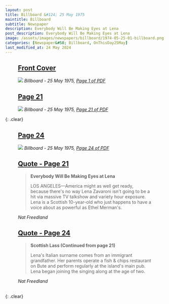 ```yaml
---
layout: post
title: Billboard &#124; 25 May 1975
maintitle: Billboard
subtitle: Newspaper
description: Everybody Will Be Making Eyes at Lena
post_description: Everybody Will Be Making Eyes at Lena
image: /assets/images/newspapers/billboard/1974-05-25-01-billboard.png
categories: [Newspaper&#58; Billboard, OnThisDay25May]
last_modified_at: 24 May 2024
---
```


<figure class="fig1">
<h2 id="infobox1"><a href="#infobox1">Front Cover</a></h2>
<a href="/assets/images/newspapers/billboard/1974-05-25-01-billboard.png"><img src="/assets/images/newspapers/billboard/1974-05-25-01-billboard.png" class="full-width zoom-in" /></a>
<cite>Billboard - 25 May 1975, <a class="external-link" href="https://www.worldradiohistory.com/Archive-All-Music/Billboard/70s/1974/Billboard%201974-05-25.pdf">Page 1 of PDF</a></cite>
</figure>

<figure class="fig2">
<h2 id="infobox2"><a href="#infobox2">Page 21</a></h2>
<a href="/assets/images/newspapers/billboard/1974-05-25-21-billboard.png"><img src="/assets/images/newspapers/billboard/1974-05-25-21-billboard.png" class="full-width zoom-in" /></a>
<cite>Billboard - 25 May 1975, <a class="external-link" href="https://www.worldradiohistory.com/Archive-All-Music/Billboard/70s/1974/Billboard%201974-05-25.pdf#page=21">Page 21 of PDF</a></cite>
</figure>

{: .clear}

<figure class="fig1">
<h2 id="infobox3"><a href="#infobox3">Page 24</a></h2>
<a href="/assets/images/newspapers/billboard/1974-05-25-24-billboard.png"><img src="/assets/images/newspapers/billboard/1974-05-25-24-billboard.png" class="full-width zoom-in" /></a>
<cite>Billboard - 25 May 1975, <a class="external-link" href="https://www.worldradiohistory.com/Archive-All-Music/Billboard/70s/1974/Billboard%201974-05-25.pdf#page=24">Page 24 of PDF</a></cite>
</figure>

<figure class="fig2">
<h2 id="infobox4"><a href="#infobox4">Quote - Page 21</a></h2>
<blockquote>
<p><strong>Everybody Will Be Making Eyes at Lena</strong></p>
<p>LOS ANGELES&#8212;America might as well get ready, because there's no way Lena Zavaroni isn't going to be a hit via massive TV talkshow and variety hour exposure. Lena is a Scottish 10-year-old who just happens to have a voice about as powerful as Ethel Merman's.</p>
</blockquote>
<cite>Nat Freedland</cite>
<h2 id="infobox5"><a href="#infobox5">Quote - Page 24</a></h2>
<blockquote>
<p><strong>Scottish Lass (Continued from page 21)</strong></p>
<p>Lena's Italian surname comes from an immigrant grandfather. Her parents operate a fish & chips restaurant on Bute and perform regularly at the island's main pub. Lena began joining the singing along at the age of two.</p>
</blockquote>
<cite>Nat Freedland</cite>
</figure>

<br />{: .clear}

